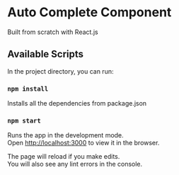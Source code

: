 # Auto Complete Component

Built from scratch with React.js

## Available Scripts

In the project directory, you can run:

### `npm install`

Installs all the dependencies from package.json

### `npm start`

Runs the app in the development mode.<br />
Open [http://localhost:3000](http://localhost:3000) to view it in the browser.

The page will reload if you make edits.<br />
You will also see any lint errors in the console.
